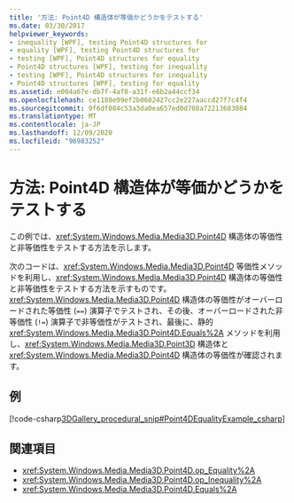 ```yaml
---
title: '方法: Point4D 構造体が等価かどうかをテストする'
ms.date: 03/30/2017
helpviewer_keywords:
- inequality [WPF], testing Point4D structures for
- equality [WPF], testing Point4D structures for
- testing [WPF], Point4D structures for equality
- Point4D structures [WPF], testing for inequality
- testing [WPF], Point4D structures for inequality
- Point4D structures [WPF], testing for equality
ms.assetid: e004a67e-db7f-4af8-a31f-e6b2a44ccf34
ms.openlocfilehash: ce1188e99ef2b0682427cc2e227aaccd27f7c4f4
ms.sourcegitcommit: 9f6df084c53a3da0ea657ed0d708a72213683084
ms.translationtype: MT
ms.contentlocale: ja-JP
ms.lasthandoff: 12/09/2020
ms.locfileid: "96983252"
---
```

# <a name="how-to-test-point4d-structures-for-equality-and-inequality"></a>方法: Point4D 構造体が等価かどうかをテストする
この例では、<xref:System.Windows.Media.Media3D.Point4D> 構造体の等価性と非等価性をテストする方法を示します。  
  
 次のコードは、<xref:System.Windows.Media.Media3D.Point4D> 等価性メソッドを利用し、<xref:System.Windows.Media.Media3D.Point4D> 構造体の等価性と非等価性をテストする方法を示すものです。  <xref:System.Windows.Media.Media3D.Point4D> 構造体の等価性がオーバーロードされた等価性 (`==`) 演算子でテストされ、その後、オーバーロードされた非等価性 (`!=`) 演算子で非等価性がテストされ、最後に、静的 <xref:System.Windows.Media.Media3D.Point4D.Equals%2A> メソッドを利用し、<xref:System.Windows.Media.Media3D.Point3D> 構造体と <xref:System.Windows.Media.Media3D.Point4D> 構造体の等価性が確認されます。  
  
## <a name="example"></a>例  
 [!code-csharp[3DGallery_procedural_snip#Point4DEqualityExample_csharp](~/samples/snippets/csharp/VS_Snippets_Wpf/3DGallery_procedural_snip/CSharp/Misc3DOperationsExample.cs#point4dequalityexample_csharp)]  
  
## <a name="see-also"></a>関連項目

- <xref:System.Windows.Media.Media3D.Point4D.op_Equality%2A>
- <xref:System.Windows.Media.Media3D.Point4D.op_Inequality%2A>
- <xref:System.Windows.Media.Media3D.Point4D.Equals%2A>
